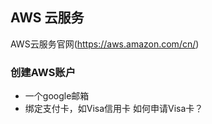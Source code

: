 ## AWS 云服务

AWS云服务官网(https://aws.amazon.com/cn/)

### 创建AWS账户

- 一个google邮箱
- 绑定支付卡，如Visa信用卡
  如何申请Visa卡？
